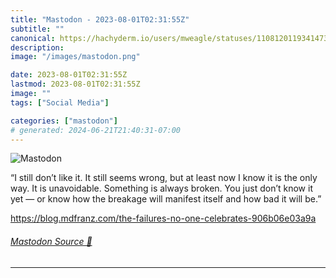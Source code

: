 ```yaml
---
title: "Mastodon - 2023-08-01T02:31:55Z"
subtitle: ""
canonical: https://hachyderm.io/users/mweagle/statuses/110812011934147374
description:
image: "/images/mastodon.png"

date: 2023-08-01T02:31:55Z
lastmod: 2023-08-01T02:31:55Z
image: ""
tags: ["Social Media"]

categories: ["mastodon"]
# generated: 2024-06-21T21:40:31-07:00
---
```

![Mastodon](/images/mastodon.png)

<p>“I still don’t like it. It still seems wrong, but at least now I know it is the only way. It is unavoidable. Something is always broken. You just don’t know it yet — or know how the breakage will manifest itself and how bad it will be.”</p><p><a href="https://blog.mdfranz.com/the-failures-no-one-celebrates-906b06e03a9a" target="_blank" rel="nofollow noopener noreferrer" translate="no"><span class="invisible">https://</span><span class="ellipsis">blog.mdfranz.com/the-failures-</span><span class="invisible">no-one-celebrates-906b06e03a9a</span></a></p>


###### [Mastodon Source 🐘](https://hachyderm.io/@mweagle/110812011934147374)

___
